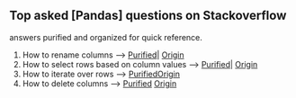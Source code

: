 ## Top asked [Pandas] questions on Stackoverflow

answers purified and organized for quick reference. 

1. How to rename columns -->  [Purified](IPython-notebooks/How-to-rename-columns.ipynb)| [Origin](https://stackoverflow.com/questions/11346283/renaming-columns-in-pandas) 
2. How to select rows based on column values --> [Purified](IPython-notebooks/How-to-select-rows-based-on-column-values.ipynb)| [Origin](https://stackoverflow.com/questions/17071871/select-rows-from-a-dataframe-based-on-values-in-a-column-in-pandas) 
3. How to iterate over rows --> [Purified](IPython-notebooks/How-to-iterate-over-rows.ipynb)[Origin](https://stackoverflow.com/questions/16476924/how-to-iterate-over-rows-in-a-dataframe-in-pandas) 
4. How to delete columns --> [Purified](IPython-notebooks/How-to-delete-columns.ipynb) [Origin](https://stackoverflow.com/questions/13411544/delete-column-from-pandas-dataframe)
